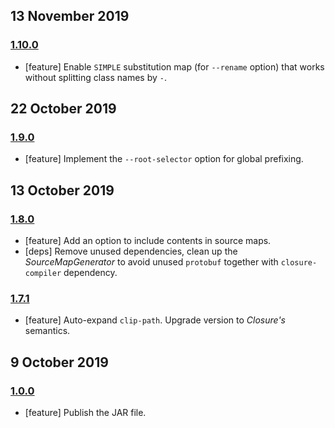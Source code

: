 ## 13 November 2019

### [1.10.0](https://github.com/artdecocode/closure-stylesheets-java/compare/v1.9.0...v1.10.0)

- [feature] Enable `SIMPLE` substitution map (for `--rename` option) that works without splitting class names by `-`.

## 22 October 2019

### [1.9.0](https://github.com/artdecocode/closure-stylesheets-java/compare/v1.8.0...v1.9.0)

- [feature] Implement the `--root-selector` option for global prefixing.

## 13 October 2019

### [1.8.0](https://github.com/artdecocode/closure-stylesheets-java/compare/v1.7.1...v1.8.0)

- [feature] Add an option to include contents in source maps.
- [deps] Remove unused dependencies, clean up the _SourceMapGenerator_ to avoid unused `protobuf` together with `closure-compiler` dependency.

### [1.7.1](https://github.com/artdecocode/closure-stylesheets-java/compare/v1.0.0...v1.7.1)

- [feature] Auto-expand `clip-path`. Upgrade version to _Closure's_ semantics.

## 9 October 2019

### [1.0.0](https://github.com/artdecocode/closure-stylesheets-java/compare/v0.0.0...v1.0.0)

- [feature] Publish the JAR file.
